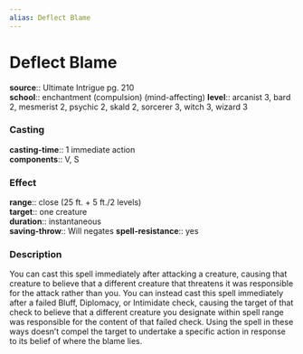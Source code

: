 ```yaml
---
alias: Deflect Blame
---
```


# Deflect Blame 

**source**:: Ultimate Intrigue pg. 210  
**school**:: enchantment (compulsion) (mind-affecting)
**level**:: arcanist 3, bard 2, mesmerist 2, psychic 2, skald 2, sorcerer 3, witch 3, wizard 3

### Casting 

**casting-time**:: 1 immediate action  
**components**:: V, S

### Effect 

**range**:: close (25 ft. + 5 ft./2 levels)  
**target**:: one creature  
**duration**:: instantaneous  
**saving-throw**:: Will negates
**spell-resistance**:: yes

### Description 

You can cast this spell immediately after attacking a creature, causing that creature to believe that a different creature that threatens it was responsible for the attack rather than you. You can instead cast this spell immediately after a failed Bluff, Diplomacy, or Intimidate check, causing the target of that check to believe that a different creature you designate within spell range was responsible for the content of that failed check. Using the spell in these ways doesn’t compel the target to undertake a specific action in response to its belief of where the blame lies.
